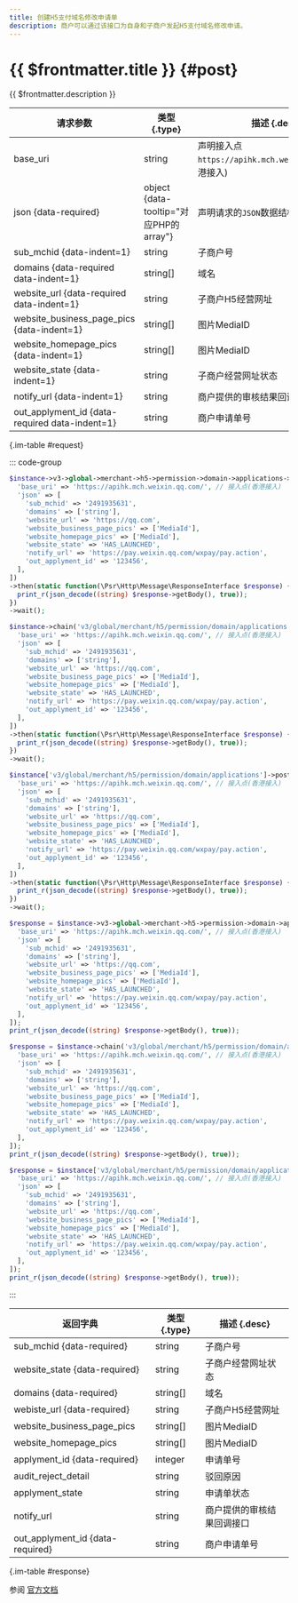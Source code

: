 ```yaml
---
title: 创建H5支付域名修改申请单
description: 商户可以通过该接口为自身和子商户发起H5支付域名修改申请。
---
```


# {{ $frontmatter.title }} {#post}

{{ $frontmatter.description }}

| 请求参数 | 类型 {.type} | 描述 {.desc}
| --- | --- | ---
| base_uri | string | 声明接入点`https://apihk.mch.weixin.qq.com/`(香港接入)
| json {data-required} | object {data-tooltip="对应PHP的array"} | 声明请求的`JSON`数据结构
| sub_mchid {data-indent=1} | string | 子商户号
| domains {data-required data-indent=1} | string[] | 域名
| website_url {data-required data-indent=1} | string | 子商户H5经营网址
| website_business_page_pics {data-indent=1} | string[] | 图片MediaID
| website_homepage_pics {data-indent=1} | string[] | 图片MediaID
| website_state {data-indent=1} | string | 子商户经营网址状态
| notify_url {data-indent=1} | string | 商户提供的审核结果回调接口
| out_applyment_id {data-required data-indent=1} | string | 商户申请单号

{.im-table #request}

::: code-group

```php [异步纯链式]
$instance->v3->global->merchant->h5->permission->domain->applications->postAsync([
  'base_uri' => 'https://apihk.mch.weixin.qq.com/', // 接入点(香港接入)
  'json' => [
    'sub_mchid' => '2491935631',
    'domains' => ['string'],
    'website_url' => 'https://qq.com',
    'website_business_page_pics' => ['MediaId'],
    'website_homepage_pics' => ['MediaId'],
    'website_state' => 'HAS_LAUNCHED',
    'notify_url' => 'https://pay.weixin.qq.com/wxpay/pay.action',
    'out_applyment_id' => '123456',
  ],
])
->then(static function(\Psr\Http\Message\ResponseInterface $response) {
  print_r(json_decode((string) $response->getBody(), true));
})
->wait();
```

```php [异步声明式]
$instance->chain('v3/global/merchant/h5/permission/domain/applications')->postAsync([
  'base_uri' => 'https://apihk.mch.weixin.qq.com/', // 接入点(香港接入)
  'json' => [
    'sub_mchid' => '2491935631',
    'domains' => ['string'],
    'website_url' => 'https://qq.com',
    'website_business_page_pics' => ['MediaId'],
    'website_homepage_pics' => ['MediaId'],
    'website_state' => 'HAS_LAUNCHED',
    'notify_url' => 'https://pay.weixin.qq.com/wxpay/pay.action',
    'out_applyment_id' => '123456',
  ],
])
->then(static function(\Psr\Http\Message\ResponseInterface $response) {
  print_r(json_decode((string) $response->getBody(), true));
})
->wait();
```

```php [异步属性式]
$instance['v3/global/merchant/h5/permission/domain/applications']->postAsync([
  'base_uri' => 'https://apihk.mch.weixin.qq.com/', // 接入点(香港接入)
  'json' => [
    'sub_mchid' => '2491935631',
    'domains' => ['string'],
    'website_url' => 'https://qq.com',
    'website_business_page_pics' => ['MediaId'],
    'website_homepage_pics' => ['MediaId'],
    'website_state' => 'HAS_LAUNCHED',
    'notify_url' => 'https://pay.weixin.qq.com/wxpay/pay.action',
    'out_applyment_id' => '123456',
  ],
])
->then(static function(\Psr\Http\Message\ResponseInterface $response) {
  print_r(json_decode((string) $response->getBody(), true));
})
->wait();
```

```php [同步纯链式]
$response = $instance->v3->global->merchant->h5->permission->domain->applications->post([
  'base_uri' => 'https://apihk.mch.weixin.qq.com/', // 接入点(香港接入)
  'json' => [
    'sub_mchid' => '2491935631',
    'domains' => ['string'],
    'website_url' => 'https://qq.com',
    'website_business_page_pics' => ['MediaId'],
    'website_homepage_pics' => ['MediaId'],
    'website_state' => 'HAS_LAUNCHED',
    'notify_url' => 'https://pay.weixin.qq.com/wxpay/pay.action',
    'out_applyment_id' => '123456',
  ],
]);
print_r(json_decode((string) $response->getBody(), true));
```

```php [同步声明式]
$response = $instance->chain('v3/global/merchant/h5/permission/domain/applications')->post([
  'base_uri' => 'https://apihk.mch.weixin.qq.com/', // 接入点(香港接入)
  'json' => [
    'sub_mchid' => '2491935631',
    'domains' => ['string'],
    'website_url' => 'https://qq.com',
    'website_business_page_pics' => ['MediaId'],
    'website_homepage_pics' => ['MediaId'],
    'website_state' => 'HAS_LAUNCHED',
    'notify_url' => 'https://pay.weixin.qq.com/wxpay/pay.action',
    'out_applyment_id' => '123456',
  ],
]);
print_r(json_decode((string) $response->getBody(), true));
```

```php [同步属性式]
$response = $instance['v3/global/merchant/h5/permission/domain/applications']->post([
  'base_uri' => 'https://apihk.mch.weixin.qq.com/', // 接入点(香港接入)
  'json' => [
    'sub_mchid' => '2491935631',
    'domains' => ['string'],
    'website_url' => 'https://qq.com',
    'website_business_page_pics' => ['MediaId'],
    'website_homepage_pics' => ['MediaId'],
    'website_state' => 'HAS_LAUNCHED',
    'notify_url' => 'https://pay.weixin.qq.com/wxpay/pay.action',
    'out_applyment_id' => '123456',
  ],
]);
print_r(json_decode((string) $response->getBody(), true));
```

:::

| 返回字典 | 类型 {.type} | 描述 {.desc}
| --- | --- | ---
| sub_mchid {data-required}| string | 子商户号
| website_state {data-required}| string | 子商户经营网址状态
| domains {data-required}| string[] | 域名
| webiste_url {data-required}| string | 子商户H5经营网址
| website_business_page_pics | string[] | 图片MediaID
| website_homepage_pics | string[] | 图片MediaID
| applyment_id {data-required}| integer | 申请单号
| audit_reject_detail | string | 驳回原因
| applyment_state | string | 申请单状态
| notify_url | string | 商户提供的审核结果回调接口
| out_applyment_id {data-required}| string | 商户申请单号

{.im-table #response}

参阅 [官方文档](https://pay.weixin.qq.com/wiki/doc/api_external/ch/apis/chapter4_4_4.shtml)
